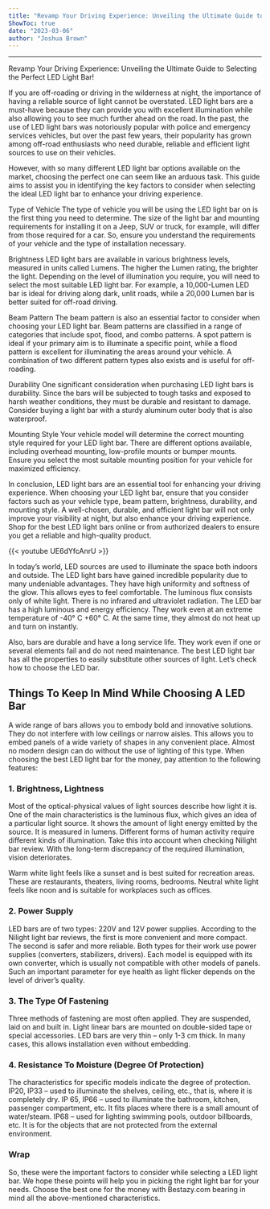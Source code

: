 ```yaml
---
title: "Revamp Your Driving Experience: Unveiling the Ultimate Guide to Selecting the Perfect LED Light Bar!"
ShowToc: true 
date: "2023-03-06"
author: "Joshua Brown"
---
```

*****
Revamp Your Driving Experience: Unveiling the Ultimate Guide to Selecting the Perfect LED Light Bar!

If you are off-roading or driving in the wilderness at night, the importance of having a reliable source of light cannot be overstated. LED light bars are a must-have because they can provide you with excellent illumination while also allowing you to see much further ahead on the road. In the past, the use of LED light bars was notoriously popular with police and emergency services vehicles, but over the past few years, their popularity has grown among off-road enthusiasts who need durable, reliable and efficient light sources to use on their vehicles.

However, with so many different LED light bar options available on the market, choosing the perfect one can seem like an arduous task. This guide aims to assist you in identifying the key factors to consider when selecting the ideal LED light bar to enhance your driving experience.

Type of Vehicle
The type of vehicle you will be using the LED light bar on is the first thing you need to determine. The size of the light bar and mounting requirements for installing it on a Jeep, SUV or truck, for example, will differ from those required for a car. So, ensure you understand the requirements of your vehicle and the type of installation necessary.

Brightness
LED light bars are available in various brightness levels, measured in units called Lumens. The higher the Lumen rating, the brighter the light. Depending on the level of illumination you require, you will need to select the most suitable LED light bar. For example, a 10,000-Lumen LED bar is ideal for driving along dark, unlit roads, while a 20,000 Lumen bar is better suited for off-road driving.

Beam Pattern
The beam pattern is also an essential factor to consider when choosing your LED light bar. Beam patterns are classified in a range of categories that include spot, flood, and combo patterns. A spot pattern is ideal if your primary aim is to illuminate a specific point, while a flood pattern is excellent for illuminating the areas around your vehicle. A combination of two different pattern types also exists and is useful for off-roading.

Durability
One significant consideration when purchasing LED light bars is durability. Since the bars will be subjected to tough tasks and exposed to harsh weather conditions, they must be durable and resistant to damage. Consider buying a light bar with a sturdy aluminum outer body that is also waterproof.

Mounting Style
Your vehicle model will determine the correct mounting style required for your LED light bar. There are different options available, including overhead mounting, low-profile mounts or bumper mounts. Ensure you select the most suitable mounting position for your vehicle for maximized efficiency.

In conclusion, LED light bars are an essential tool for enhancing your driving experience. When choosing your LED light bar, ensure that you consider factors such as your vehicle type, beam pattern, brightness, durability, and mounting style. A well-chosen, durable, and efficient light bar will not only improve your visibility at night, but also enhance your driving experience. Shop for the best LED light bars online or from authorized dealers to ensure you get a reliable and high-quality product.

{{< youtube UE6dYfcAnrU >}} 



In today’s world, LED sources are used to illuminate the space both indoors and outside. The LED light bars have gained incredible popularity due to many undeniable advantages. They have high uniformity and softness of the glow. This allows eyes to feel comfortable. The luminous flux consists only of white light. There is no infrared and ultraviolet radiation. The LED bar has a high luminous and energy efficiency. They work even at an extreme temperature of -40° C +60° C. At the same time, they almost do not heat up and turn on instantly.
 
Also, bars are durable and have a long service life. They work even if one or several elements fail and do not need maintenance. The best LED light bar has all the properties to easily substitute other sources of light. Let’s check how to choose the LED bar.
 
## Things To Keep In Mind While Choosing A LED Bar
 
A wide range of bars allows you to embody bold and innovative solutions.  They do not interfere with low ceilings or narrow aisles. This allows you to embed panels of a wide variety of shapes in any convenient place. Almost no modern design can do without the use of lighting of this type. When choosing the best LED light bar for the money, pay attention to the following features:
 

 
### 1. Brightness, Lightness
 
Most of the optical-physical values of light sources describe how light it is. One of the main characteristics is the luminous flux, which gives an idea of a particular light source. It shows the amount of light energy emitted by the source. It is measured in lumens. Different forms of human activity require different kinds of illumination. Take this into account when checking Nilight bar review. With the long-term discrepancy of the required illumination, vision deteriorates.
 
Warm white light feels like a sunset and is best suited for recreation areas. These are restaurants, theaters, living rooms, bedrooms. Neutral white light feels like noon and is suitable for workplaces such as offices.
 
### 2. Power Supply
 
LED bars are of two types: 220V and 12V power supplies. According to the Nilight light bar reviews, the first is more convenient and more compact. The second is safer and more reliable. Both types for their work use power supplies (converters, stabilizers, drivers). Each model is equipped with its own converter, which is usually not compatible with other models of panels. Such an important parameter for eye health as light flicker depends on the level of driver’s quality.
 
### 3. The Type Of Fastening
 
Three methods of fastening are most often applied. They are suspended, laid on and built in. Light linear bars are mounted on double-sided tape or special accessories. LED bars are very thin – only 1-3 cm thick. In many cases, this allows installation even without embedding.
 
### 4. Resistance To Moisture (Degree Of Protection)
 
The characteristics for specific models indicate the degree of protection. IP20, IP33 – used to illuminate the shelves, ceiling, etc., that is, where it is completely dry. IP 65, IP66 – used to illuminate the bathroom, kitchen, passenger compartment, etc. It fits places where there is a small amount of water/steam. IP68 – used for lighting swimming pools, outdoor billboards, etc. It is for the objects that are not protected from the external environment.
 
### Wrap
 
So, these were the important factors to consider while selecting a LED light bar. We hope these points will help you in picking the right light bar for your needs. Choose the best one for the money with Bestazy.com bearing in mind all the above-mentioned characteristics.




